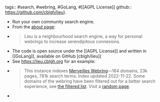 ---
---

tags:: #search, #webring, #GoLang, #[[AGPL License]] 
github:: https://github.com/cblgh/lieu).

- Run your own community search engine.
- From the [about page](https://lieu.cblgh.org/about):
- > Lieu is a neighbourhood search engine, a way for personal webrings to increase serendipitous connexions.
- The code is open source under the [[AGPL License]] and written in [[GoLang]], available on GitHub [cblgh/lieu](
- See https://lieu.cblgh.org for an example:
- > This instance indexes [Merveilles Webring](https://webring.xxiivv.com/)—164 domains, 23k pages, 781k search terms. Index updated 2022-11-22. Some domains of the webring have been filtered out for a better search experience, see [the filtered list](https://lieu.cblgh.org/filtered). Visit a [random page](https://lieu.cblgh.org/random).
-